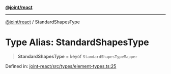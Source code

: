 [**@joint/react**](../README.md)

***

[@joint/react](../README.md) / StandardShapesType

# Type Alias: StandardShapesType

> **StandardShapesType** = keyof `StandardShapesTypeMapper`

Defined in: [joint-react/src/types/element-types.ts:25](https://github.com/samuelgja/joint/blob/main/packages/joint-react/src/types/element-types.ts#L25)
